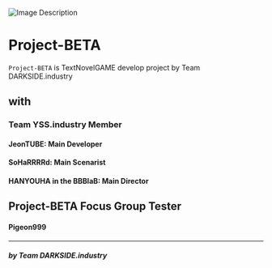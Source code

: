 ![Image Description](https://cdn.discordapp.com/attachments/1196673654126284921/1196846028129841183/D.I.png?ex=65b91cb9&is=65a6a7b9&hm=c293e5bb0bf4575381df787ca12da316c781a6dc79f0791ad16ca9146bbd3c60&) 

# Project-BETA

`Project-BETA` is TextNovelGAME develop project by Team DARKSIDE.industry  

## with
### Team YSS.industry Member
 #### JeonTUBE: Main Developer
 #### SoHaRRRRd: Main Scenarist
 #### HANYOUHA in the BBBlaB: Main Director  
 
 ## Project-BETA Focus Group Tester
  #### Pigeon999  
  


---
##### by Team DARKSIDE.industry
